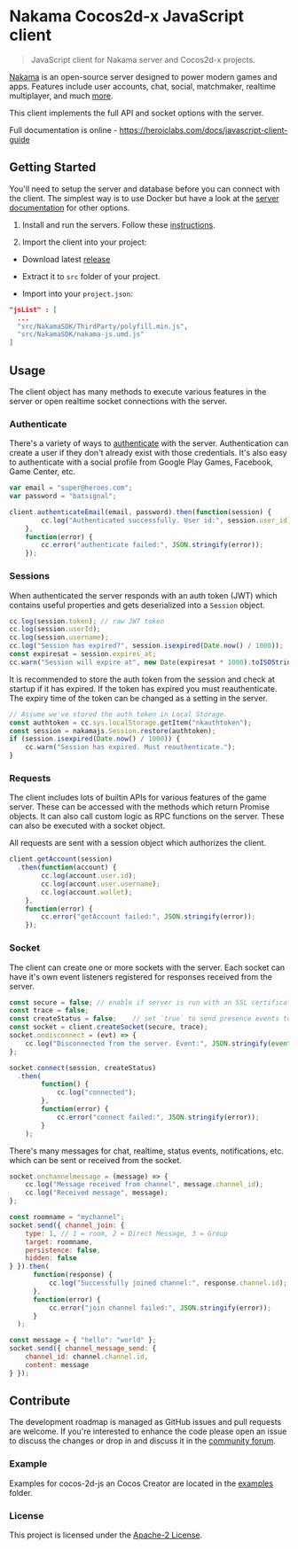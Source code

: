Nakama Cocos2d-x JavaScript client
========================

> JavaScript client for Nakama server and Cocos2d-x projects.

[Nakama](https://github.com/heroiclabs/nakama) is an open-source server designed to power modern games and apps. Features include user accounts, chat, social, matchmaker, realtime multiplayer, and much [more](https://heroiclabs.com).

This client implements the full API and socket options with the server.

Full documentation is online - https://heroiclabs.com/docs/javascript-client-guide

## Getting Started

You'll need to setup the server and database before you can connect with the client. The simplest way is to use Docker but have a look at the [server documentation](https://github.com/heroiclabs/nakama#getting-started) for other options.

1. Install and run the servers. Follow these [instructions](https://heroiclabs.com/docs/install-docker-quickstart).

2. Import the client into your project:

  - Download latest [release](https://github.com/heroiclabs/nakama-cocos2d-x-javascript/releases/latest)

  - Extract it to `src` folder of your project.

  - Import into your `project.json`:

```json
"jsList" : [
  ...
  "src/NakamaSDK/ThirdParty/polyfill.min.js",
  "src/NakamaSDK/nakama-js.umd.js"
]
```

## Usage

The client object has many methods to execute various features in the server or open realtime socket connections with the server.

### Authenticate

There's a variety of ways to [authenticate](https://heroiclabs.com/docs/authentication) with the server. Authentication can create a user if they don't already exist with those credentials. It's also easy to authenticate with a social profile from Google Play Games, Facebook, Game Center, etc.

```js
var email = "super@heroes.com";
var password = "batsignal";

client.authenticateEmail(email, password).then(function(session) {
        cc.log("Authenticated successfully. User id:", session.user_id);
    },
    function(error) {
        cc.error("authenticate failed:", JSON.stringify(error));
    });
```

### Sessions

When authenticated the server responds with an auth token (JWT) which contains useful properties and gets deserialized into a `Session` object.

```js
cc.log(session.token); // raw JWT token
cc.log(session.userId);
cc.log(session.username);
cc.log("Session has expired?", session.isexpired(Date.now() / 1000));
const expiresat = session.expires_at;
cc.warn("Session will expire at", new Date(expiresat * 1000).toISOString());
```

It is recommended to store the auth token from the session and check at startup if it has expired. If the token has expired you must reauthenticate. The expiry time of the token can be changed as a setting in the server.

```js
// Assume we've stored the auth token in Local Storage.
const authtoken = cc.sys.localStorage.getItem("nkauthtoken");
const session = nakamajs.Session.restore(authtoken);
if (session.isexpired(Date.now() / 1000)) {
    cc.warn("Session has expired. Must reauthenticate.");
}
```

### Requests

The client includes lots of builtin APIs for various features of the game server. These can be accessed with the methods which return Promise objects. It can also call custom logic as RPC functions on the server. These can also be executed with a socket object.

All requests are sent with a session object which authorizes the client.

```js
client.getAccount(session)
  .then(function(account) {
        cc.log(account.user.id);
        cc.log(account.user.username);
        cc.log(account.wallet);
    },
    function(error) {
        cc.error("getAccount failed:", JSON.stringify(error));
    });
```

### Socket

The client can create one or more sockets with the server. Each socket can have it's own event listeners registered for responses received from the server.

```js
const secure = false; // enable if server is run with an SSL certificate
const trace = false;
const createStatus = false;    // set `true` to send presence events to subscribed users.
const socket = client.createSocket(secure, trace);
socket.ondisconnect = (evt) => {
    cc.log("Disconnected from the server. Event:", JSON.stringify(event));
};

socket.connect(session, createStatus)
  .then(
        function() {
            cc.log("connected");
        },
        function(error) {
            cc.error("connect failed:", JSON.stringify(error));
        }
    );
```

There's many messages for chat, realtime, status events, notifications, etc. which can be sent or received from the socket.

```js
socket.onchannelmessage = (message) => {
    cc.log("Message received from channel", message.channel_id);
    cc.log("Received message", message);
};

const roomname = "mychannel";
socket.send({ channel_join: {
    type: 1, // 1 = room, 2 = Direct Message, 3 = Group
    target: roomname,
    persistence: false,
    hidden: false
} }).then(
      function(response) {
          cc.log("Successfully joined channel:", response.channel.id);
      },
      function(error) {
          cc.error("join channel failed:", JSON.stringify(error));
      }
  );

const message = { "hello": "world" };
socket.send({ channel_message_send: {
    channel_id: channel.channel.id,
    content: message
} });
```

## Contribute

The development roadmap is managed as GitHub issues and pull requests are welcome. If you're interested to enhance the code please open an issue to discuss the changes or drop in and discuss it in the [community forum](https://forum.heroiclabs.com).

### Example

Examples for cocos-2d-js an Cocos Creator are located in the [examples](https://github.com/heroiclabs/nakama-cocos2d-x-javascript/tree/master/examples) folder.

### License

This project is licensed under the [Apache-2 License](https://github.com/heroiclabs/nakama-dotnet/blob/master/LICENSE).

